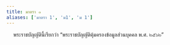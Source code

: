 ```yaml
---
title: มาตรา ๑
aliases: ['มาตรา 1', 'ม1', 'ม 1']
---
```



&emsp; พระราชบัญญัตินี้เรียกว่า “พระราชบัญญัติคุ้มครองข้อมูลส่วนบุคคล พ.ศ. ๒๕๖๒”
